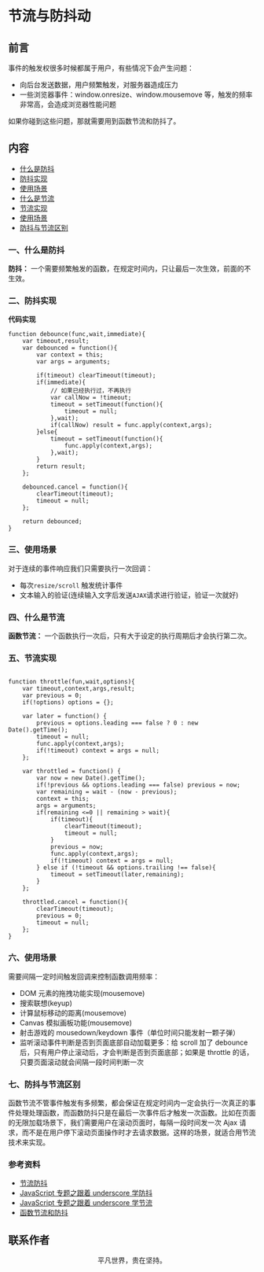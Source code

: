 # 节流与防抖动

## 前言

事件的触发权很多时候都属于用户，有些情况下会产生问题：

- 向后台发送数据，用户频繁触发，对服务器造成压力
- 一些浏览器事件：window.onresize、window.mousemove 等，触发的频率非常高，会造成浏览器性能问题

如果你碰到这些问题，那就需要用到函数节流和防抖了。

## 内容

- [什么是防抖](#一、什么是防抖)
- [防抖实现](#二、防抖实现)
- [使用场景](#三、使用场景)
- [什么是节流](#四、什么是节流)
- [节流实现](#五、节流实现)
- [使用场景](#六、使用场景)
- [防抖与节流区别](#七、防抖与节流区别)

### 一、什么是防抖

**防抖：** 一个需要频繁触发的函数，在规定时间内，只让最后一次生效，前面的不生效。

### 二、防抖实现

**代码实现**

```
function debounce(func,wait,immediate){
    var timeout,result;
    var debounced = function(){
        var context = this;
        var args = arguments;

        if(timeout) clearTimeout(timeout);
        if(immediate){
            // 如果已经执行过，不再执行
            var callNow = !timeout;
            timeout = setTimeout(function(){
                timeout = null;
            },wait);
            if(callNow) result = func.apply(context,args);
        }else{
            timeout = setTimeout(function(){
                func.apply(context,args);
            },wait);
        }
        return result;
    };

    debounced.cancel = function(){
        clearTimeout(timeout);
        timeout = null;
    };

    return debounced;
}

```

### 三、使用场景

对于连续的事件响应我们只需要执行一次回调：

- 每次`resize/scroll` 触发统计事件
- 文本输入的验证(连续输入文字后发送`AJAX`请求进行验证，验证一次就好)

### 四、什么是节流

**函数节流：** 一个函数执行一次后，只有大于设定的执行周期后才会执行第二次。

### 五、节流实现

```

function throttle(fun,wait,options){
    var timeout,context,args,result;
    var previous = 0;
    if(!options) options = {};

    var later = function() {
        previous = options.leading === false ? 0 : new Date().getTime();
        timeout = null;
        func.apply(context,args);
        if(!timeout) context = args = null;
    };

    var throttled = function() {
        var now = new Date().getTime();
        if(!previous && options.leading === false) previous = now;
        var remaining = wait - (now - previous);
        context = this;
        args = arguments;
        if(remaining <=0 || remaining > wait){
            if(timeout){
                clearTimeout(timeout);
                timeout = null;
            }
            previous = now;
            func.apply(context,args);
            if(!timeout) context = args = null;
        } else if (!timeout && options.trailing !== false){
            timeout = setTimeout(later,remaining);
        }
    };

    throttled.cancel = function(){
        clearTimeout(timeout);
        previous = 0;
        timeout = null;
    };
}

```

### 六、使用场景

需要间隔一定时间触发回调来控制函数调用频率：

- DOM 元素的拖拽功能实现(mousemove)
- 搜索联想(keyup)
- 计算鼠标移动的距离(mousemove)
- Canvas 模拟画板功能(mousemove)
- 射击游戏的 mousedown/keydown 事件（单位时间只能发射一颗子弹）
- 监听滚动事件判断是否到页面底部自动加载更多：给 scroll 加了 debounce 后，只有用户停止滚动后，才会判断是否到页面底部；如果是 throttle 的话，只要页面滚动就会间隔一段时间判断一次

### 七、防抖与节流区别

函数节流不管事件触发有多频繁，都会保证在规定时间内一定会执行一次真正的事件处理处理函数，而函数防抖只是在最后一次事件后才触发一次函数。比如在页面的无限加载场景下，我们需要用户在滚动页面时，每隔一段时间发一次 Ajax 请求，而不是在用户停下滚动页面操作时才去请求数据。这样的场景，就适合用节流技术来实现。

### 参考资料

- [节流防抖](https://muyiy.vip/blog/7/7.1.html)
- [JavaScript 专题之跟着 underscore 学防抖](https://github.com/mqyqingfeng/Blog/issues/22)
- [JavaScript 专题之跟着 underscore 学节流](https://github.com/mqyqingfeng/Blog/issues/26)
- [函数节流和防抖](https://github.com/ljianshu/Blog/issues/43)

## 联系作者

<div align="center">
    <p>
        平凡世界，贵在坚持。
    </p>
    <img :src="$withBase('/about/contact.png')" />
</div>
